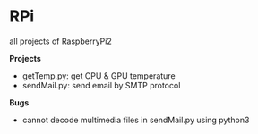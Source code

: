 # RPi
all projects of RaspberryPi2

__Projects__

* getTemp.py: get CPU & GPU temperature
* sendMail.py: send email by SMTP protocol

__Bugs__

* cannot decode multimedia files in sendMail.py using python3
